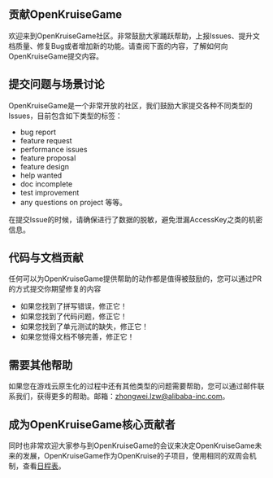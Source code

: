 ## 贡献OpenKruiseGame
欢迎来到OpenKruiseGame社区。非常鼓励大家踊跃帮助，上报Issues、提升文档质量、修复Bug或者增加新的功能。请查阅下面的内容，了解如何向OpenKruiseGame提交内容。

## 提交问题与场景讨论
OpenKruiseGame是一个非常开放的社区，我们鼓励大家提交各种不同类型的Issues，目前包含如下类型的标签：
* bug report
* feature request
* performance issues
* feature proposal
* feature design
* help wanted
* doc incomplete
* test improvement
* any questions on project
等等。

在提交Issue的时候，请确保进行了数据的脱敏，避免泄漏AccessKey之类的机密信息。
## 代码与文档贡献
任何可以为OpenKruiseGame提供帮助的动作都是值得被鼓励的，您可以通过PR的方式提交你期望修复的内容
* 如果您找到了拼写错误，修正它！
* 如果您找到了代码问题，修正它！
* 如果您找到了单元测试的缺失，修正它！
* 如果您觉得文档不够完善，修正它！

## 需要其他帮助
如果您在游戏云原生化的过程中还有其他类型的问题需要帮助，您可以通过邮件联系我们，获得更多的帮助。邮箱：zhongwei.lzw@alibaba-inc.com。

## 成为OpenKruiseGame核心贡献者
同时也非常欢迎大家参与到OpenKruiseGame的会议来决定OpenKruiseGame未来的发展，OpenKruiseGame作为OpenKruise的子项目，使用相同的双周会机制，查看<a target="_blank" href="https://github.com/openkruise/kruise#community">日程表</a>。